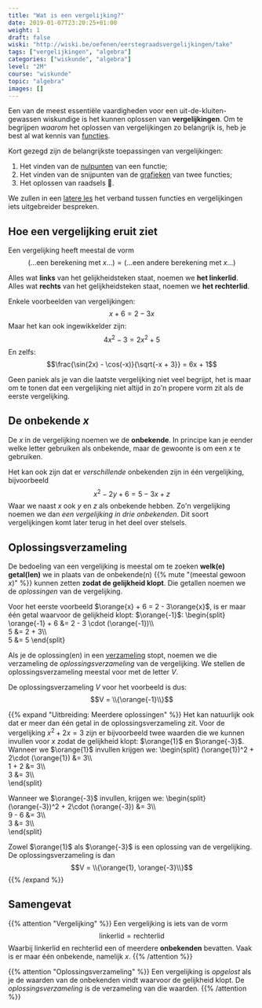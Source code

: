 ```yaml
---
title: "Wat is een vergelijking?"
date: 2019-01-07T23:20:25+01:00
weight: 1
draft: false
wiski: "http://wiski.be/oefenen/eerstegraadsvergelijkingen/take"
tags: ["vergelijkingen", "algebra"]
categories: ["wiskunde", "algebra"]
level: "2M"
course: "wiskunde"
topic: "algebra"
images: []
---
```

Een van de meest essentiële vaardigheden voor een uit-de-kluiten-gewassen wiskundige is het kunnen oplossen van **vergelijkingen**. Om te begrijpen *waarom* het oplossen van vergelijkingen zo belangrijk is, heb je best al wat kennis van [functies](../../functies/).

Kort gezegd zijn de belangrijkste toepassingen van vergelijkingen:

1. Het vinden van de [nulpunten](../../functies/nulpunten) van een functie;
2. Het vinden van de snijpunten van de [grafieken](../../functies/grafiek) van twee functies;
3. Het oplossen van raadsels 🧐.

We zullen in een [latere les](../functies) het verband tussen functies en vergelijkingen iets uitgebreider bespreken.

## Hoe een vergelijking eruit ziet
Een vergelijking heeft meestal de vorm
$$(\ldots \text{een berekening met }x \ldots) = (\ldots \text{een andere berekening met }x \ldots)$$

Alles wat **links** van het gelijkheidsteken staat, noemen we **het linkerlid**. Alles wat **rechts** van het gelijkheidsteken staat, noemen we **het rechterlid**.

Enkele voorbeelden van vergelijkingen:
$$x + 6 = 2 - 3x$$
Maar het kan ook ingewikkelder zijn:
$$4x^2 - 3 = 2x^2 + 5$$
En zelfs:
$$\frac{\sin(2x) - \cos(-x)}{\sqrt{-x + 3}} = 6x + 1$$

Geen paniek als je van die laatste vergelijking niet veel begrijpt, het is maar om te tonen dat een vergelijking niet altijd in zo'n propere vorm zit als de eerste vergelijking.

## De onbekende $x$
De $x$ in de vergelijking noemen we de **onbekende**. In principe kan je eender welke letter gebruiken als onbekende, maar de gewoonte is om een $x$ te gebruiken.

Het kan ook zijn dat er *verschillende* onbekenden zijn in één vergelijking, bijvoorbeeld
$$x^2 - 2y + 6 = 5 - 3x + z$$
Waar we naast $x$ ook $y$ en $z$ als onbekende hebben. Zo'n vergelijking noemen we dan *een vergelijking in drie onbekenden*. Dit soort vergelijkingen komt later terug in het deel over stelsels.

## Oplossingsverzameling
De bedoeling van een vergelijking is meestal om te zoeken **welk(e) getal(len)** we in plaats van de onbekende(n) {{% mute "(meestal gewoon $x$)" %}} kunnen zetten **zodat de gelijkheid klopt**. Die getallen noemen we de *oplossingen* van de vergelijking.

Voor het eerste voorbeeld $\orange{x} + 6 = 2 - 3\orange{x}$, is er maar één getal waarvoor de 
gelijkheid klopt: $\orange{-1}$:
\begin{split}
\orange{-1} + 6 &= 2 - 3 \cdot (\orange{-1})\\\\\
5 &= 2 + 3\\\\\
5 &= 5
\end{split}

Als je de oplossing(en) in een [verzameling](../../verzamelingen) stopt, noemen we die verzameling de *oplossingsverzameling* van de vergelijking. We stellen de oplossingsverzameling meestal voor met de letter $V$.

De oplossingsverzameling $V$ voor het voorbeeld is dus:
$$V = \\{\orange{-1}\\}$$

{{% expand "Uitbreiding: Meerdere oplossingen" %}}
Het kan natuurlijk ook dat er meer dan één getal in de oplossingsverzameling
zit. Voor de vergelijking $x^2 + 2x = 3$ zijn er bijvoorbeeld twee waarden
die we kunnen invullen voor $x$ zodat de gelijkheid klopt: $\orange{1}$ en
$\orange{-3}$. Wanneer we $\orange{1}$ invullen krijgen we:
\begin{split}
    (\orange{1})^2 + 2\cdot (\orange{1}) &= 3\\\\\
    1 + 2 &= 3\\\\\
    3 &= 3\\\\\
\end{split}

Wanneer we $\orange{-3}$ invullen, krijgen we:
\begin{split}
    (\orange{-3})^2 + 2\cdot (\orange{-3}) &= 3\\\\\
    9 - 6 &= 3\\\\\
    3 &= 3\\\\\
\end{split}

Zowel $\orange{1}$ als $\orange{-3}$ is een oplossing van de vergelijking. De
oplossingsverzameling is dan
$$V = \\{\orange{1}, \orange{-3}\\}$$
{{% /expand %}}


## Samengevat
{{% attention "Vergelijking" %}}
Een vergelijking is iets van de vorm
$$\text{linkerlid} = \text{rechterlid}$$
Waarbij $\text{linkerlid}$ en $\text{rechterlid}$ een of meerdere **onbekenden** bevatten. Vaak is er maar één onbekende, namelijk $x$.
{{% /attention %}}

{{% attention "Oplossingsverzameling" %}}
Een vergelijking is *opgelost* als je de waarden van de onbekenden vindt waarvoor de gelijkheid klopt. De *oplossingsverzameling* is de verzameling van die waarden.
{{% /attention %}}

